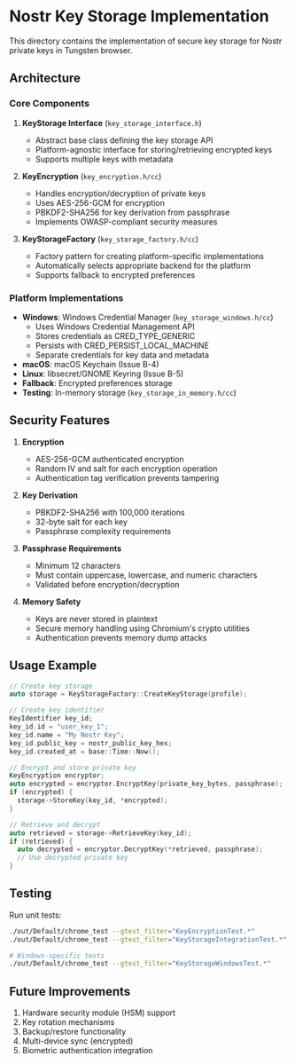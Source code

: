# Nostr Key Storage Implementation

This directory contains the implementation of secure key storage for Nostr private keys in Tungsten browser.

## Architecture

### Core Components

1. **KeyStorage Interface** (`key_storage_interface.h`)
   - Abstract base class defining the key storage API
   - Platform-agnostic interface for storing/retrieving encrypted keys
   - Supports multiple keys with metadata

2. **KeyEncryption** (`key_encryption.h/cc`)
   - Handles encryption/decryption of private keys
   - Uses AES-256-GCM for encryption
   - PBKDF2-SHA256 for key derivation from passphrase
   - Implements OWASP-compliant security measures

3. **KeyStorageFactory** (`key_storage_factory.h/cc`)
   - Factory pattern for creating platform-specific implementations
   - Automatically selects appropriate backend for the platform
   - Supports fallback to encrypted preferences

### Platform Implementations

- **Windows**: Windows Credential Manager (`key_storage_windows.h/cc`)
  - Uses Windows Credential Management API
  - Stores credentials as CRED_TYPE_GENERIC
  - Persists with CRED_PERSIST_LOCAL_MACHINE
  - Separate credentials for key data and metadata
- **macOS**: macOS Keychain (Issue B-4)
- **Linux**: libsecret/GNOME Keyring (Issue B-5)
- **Fallback**: Encrypted preferences storage
- **Testing**: In-memory storage (`key_storage_in_memory.h/cc`)

## Security Features

1. **Encryption**
   - AES-256-GCM authenticated encryption
   - Random IV and salt for each encryption operation
   - Authentication tag verification prevents tampering

2. **Key Derivation**
   - PBKDF2-SHA256 with 100,000 iterations
   - 32-byte salt for each key
   - Passphrase complexity requirements

3. **Passphrase Requirements**
   - Minimum 12 characters
   - Must contain uppercase, lowercase, and numeric characters
   - Validated before encryption/decryption

4. **Memory Safety**
   - Keys are never stored in plaintext
   - Secure memory handling using Chromium's crypto utilities
   - Authentication prevents memory dump attacks

## Usage Example

```cpp
// Create key storage
auto storage = KeyStorageFactory::CreateKeyStorage(profile);

// Create key identifier
KeyIdentifier key_id;
key_id.id = "user_key_1";
key_id.name = "My Nostr Key";
key_id.public_key = nostr_public_key_hex;
key_id.created_at = base::Time::Now();

// Encrypt and store private key
KeyEncryption encryptor;
auto encrypted = encryptor.EncryptKey(private_key_bytes, passphrase);
if (encrypted) {
  storage->StoreKey(key_id, *encrypted);
}

// Retrieve and decrypt
auto retrieved = storage->RetrieveKey(key_id);
if (retrieved) {
  auto decrypted = encryptor.DecryptKey(*retrieved, passphrase);
  // Use decrypted private key
}
```

## Testing

Run unit tests:
```bash
./out/Default/chrome_test --gtest_filter="KeyEncryptionTest.*"
./out/Default/chrome_test --gtest_filter="KeyStorageIntegrationTest.*"

# Windows-specific tests
./out/Default/chrome_test --gtest_filter="KeyStorageWindowsTest.*"
```

## Future Improvements

1. Hardware security module (HSM) support
2. Key rotation mechanisms
3. Backup/restore functionality
4. Multi-device sync (encrypted)
5. Biometric authentication integration